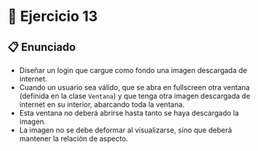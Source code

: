 # 🧪 Ejercicio 13

## 📋 Enunciado

- Diseñar un login que cargue como fondo una imagen descargada de internet.  
- Cuando un usuario sea válido, que se abra en fullscreen otra ventana (definida en la clase `Ventana`) y que tenga otra imagen descargada de internet en su interior, abarcando toda la ventana.  
- Esta ventana no deberá abrirse hasta tanto se haya descargado la imagen.  
- La imagen no se debe deformar al visualizarse, sino que deberá mantener la relación de aspecto.  
